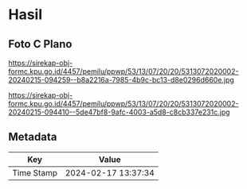 # Hasil

## Foto C Plano

https://sirekap-obj-formc.kpu.go.id/4457/pemilu/ppwp/53/13/07/20/20/5313072020002-20240215-094259--b8a2216a-7985-4b9c-bc13-d8e0296d660e.jpg

https://sirekap-obj-formc.kpu.go.id/4457/pemilu/ppwp/53/13/07/20/20/5313072020002-20240215-094410--5de47bf8-9afc-4003-a5d8-c8cb337e231c.jpg


## Metadata

| Key        | Value               |
| ---------- | ------------------- |
| Time Stamp | 2024-02-17 13:37:34 |



